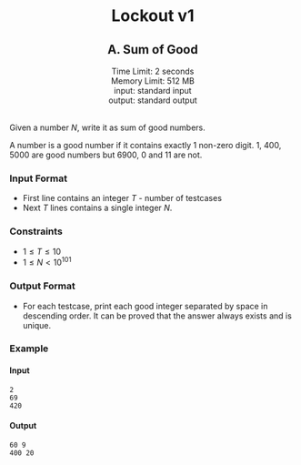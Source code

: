 <div align = "center"><b><h1>Lockout v1</h1></b></div>

<div align="center"><b><h2>A. Sum of Good</h2></b></div>
<div align="center">Time Limit: 2 seconds</div>
<div align="center">Memory Limit: 512 MB</div>
<div align="center">input: standard input</div>
<div align="center">output: standard output</div>

<br>

Given a number $N$, write it as sum of good numbers.

A number is a good number if it contains exactly $1$ non-zero digit. $1$, $400$, $5000$ are good numbers but $6900$, $0$ and $11$ are not.

<h3>Input Format</h3>

- First line contains an integer $T$ - number of testcases
- Next $T$ lines contains a single integer $N$.

<h3> Constraints </h3>

- $1 \leq T \leq 10$
- $1 \leq N < 10^{101}$

<h3>Output Format</h3>

- For each testcase, print each good integer separated by space in descending order. It can be proved that the answer always exists and is unique.

<h3> Example </h3>

<h4>Input</h4>

```
2
69
420
```

<h4>Output</h4>

```
60 9
400 20
```